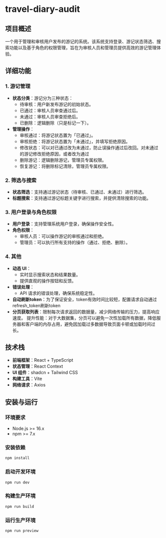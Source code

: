 # travel-diary-audit

## 项目概述

一个用于管理和审核用户发布的游记的系统。该系统支持登录、游记状态筛选、搜索功能以及基于角色的权限管理，旨在为审核人员和管理员提供高效的游记管理体验。

## 详细功能

### 1. 游记管理

- **状态分类**：游记分为三种状态：
  - 待审核：用户新发布游记的初始状态。
  - 已通过：审核人员审查通过后。
  - 未通过：审核人员审查拒绝后。
  - 已删除：逻辑删除（只是标记一下）。
- **管理操作**：
  - 审核通过：将游记状态置为「已通过」。
  - 审核拒绝：将游记状态置为「未通过」，并填写拒绝原因。
  - 修改状态：可以对已通过改为未通过，防止误操作通过后改回。对未通过的游记修改拒绝原因，或者改为通过
  - 删除游记：逻辑删除游记，管理员专属权限。
  - 恢复游记：将删除标记清除，管理员专属权限。

### 2. 筛选与搜索

- **状态筛选**：支持通过游记状态（待审核、已通过、未通过）进行筛选。
- **标题搜索**：支持通过游记标题关键字进行搜索，并提供清除搜索的功能。

### 3. 用户登录与角色权限

- **用户登录**：支持管理系统用户登录，确保操作安全性。
- **角色权限**：
  - 审核人员：可以操作游记的审核通过和拒绝。
  - 管理员：可以执行所有支持的操作（通过、拒绝、删除）。

### 4. 其他

- **动态 UI**：
  - 实时显示搜索状态和结果数量。
  - 提供直观的操作按钮和反馈。
- **错误处理**：
  - API 请求的错误处理，确保系统稳定性。
- **自动刷新token**：为了保证安全，token有效时间比较短，配置请求自动通过refresh_token刷新token
- **分页获取列表**：限制每次请求返回的数据量，减少网络传输的压力，提高响应速度。  提升性能：对于大数据集，分页可以避免一次性加载所有数据，降低服务器和客户端的内存占用，避免因加载过多数据导致页面卡顿或加载时间过长。

## 技术栈

- **前端框架**：React + TypeScript
- **状态管理**：React Context
- **UI 组件**：shadcn + Tailwind CSS
- **构建工具**：Vite
- **网络请求**：Axios

## 安装与运行

### 环境要求

- Node.js >= 16.x
- npm >= 7.x

### 安装依赖

```bash
npm install
```

### 启动开发环境

```bash
npm run dev
```

### 构建生产环境

```bash
npm run build
```

### 运行生产环境

```bash
npm run preview
```




